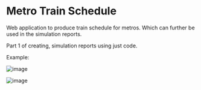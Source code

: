 # Metro Train Schedule
Web application to produce train schedule for metros.
Which can further be used in the simulation reports.

Part 1 of creating, simulation reports using just code.

Example:

![image](https://github.com/Armaan1Gohil/metro_schedule/assets/46198340/0e7c56fa-e6d7-4ccf-bba9-558e9ad0ec02)


![image](https://github.com/Armaan1Gohil/metro_schedule/assets/46198340/53e87145-3ccd-4c54-8cc6-ab3bf1e314e3)

